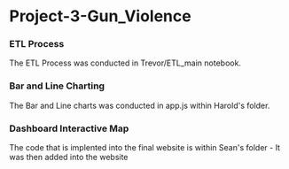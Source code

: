 # Project-3-Gun_Violence
 
### ETL Process

<p>The ETL Process was conducted in Trevor/ETL_main notebook.<p>

 ### Bar and Line Charting
 <p>The Bar and Line charts was conducted in app.js within Harold's folder.<p>
  
 ### Dashboard Interactive Map
 <p>The code that is implented into the final website is within Sean's folder - It was then added into the website<p>
